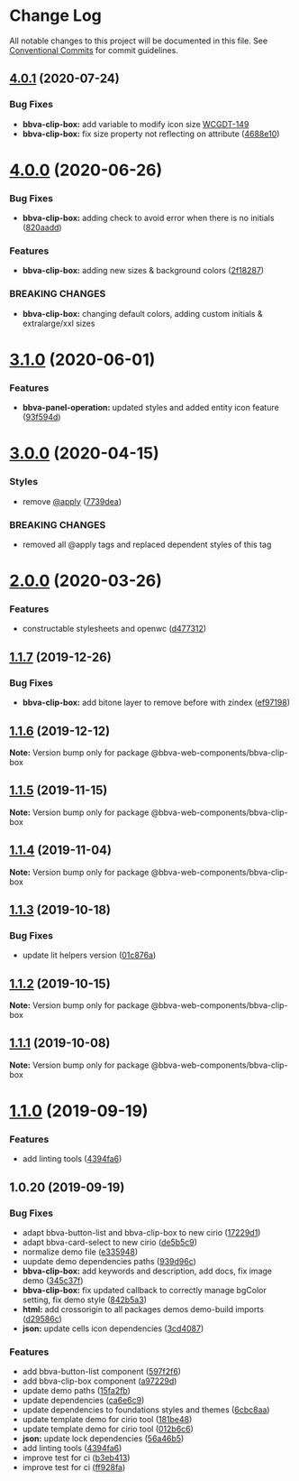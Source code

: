 # Change Log

All notable changes to this project will be documented in this file.
See [Conventional Commits](https://conventionalcommits.org) for commit guidelines.

## [4.0.1](http://globaldevtools.bbva.com:7999/bbva_global_ui_studio_web_components/bbva-web-components-app/compare/@bbva-web-components/bbva-clip-box@4.0.0...@bbva-web-components/bbva-clip-box@4.0.1) (2020-07-24)

### Bug Fixes

- **bbva-clip-box:** add variable to modify icon size [WCGDT-149](<[f852f24](http://globaldevtools.bbva.com:7999/bbva_global_ui_studio_web_components/bbva-web-components-app/commits/f852f241832d040b3f81e9ef01fab8d140e58f22)>)
- **bbva-clip-box:** fix size property not reflecting on attribute ([4688e10](http://globaldevtools.bbva.com:7999/bbva_global_ui_studio_web_components/bbva-web-components-app/commits/4688e10c90b862846bd6a7f795d6b7ff8f76f2fc))

# [4.0.0](http://globaldevtools.bbva.com:7999/bbva_global_ui_studio_web_components/bbva-web-components-app/compare/@bbva-web-components/bbva-clip-box@3.1.0...@bbva-web-components/bbva-clip-box@4.0.0) (2020-06-26)

### Bug Fixes

- **bbva-clip-box:** adding check to avoid error when there is no initials ([820aadd](http://globaldevtools.bbva.com:7999/bbva_global_ui_studio_web_components/bbva-web-components-app/commits/820aadd4ae27f05b0e520dbe156173da8428355a))

### Features

- **bbva-clip-box:** adding new sizes & background colors ([2f18287](http://globaldevtools.bbva.com:7999/bbva_global_ui_studio_web_components/bbva-web-components-app/commits/2f1828775696d769afb7e55c690dfcc9658b7f8a))

### BREAKING CHANGES

- **bbva-clip-box:** changing default colors, adding custom initials & extralarge/xxl sizes

# [3.1.0](http://globaldevtools.bbva.com:7999/bbva_global_ui_studio_web_components/bbva-web-components-app/compare/@bbva-web-components/bbva-clip-box@3.0.0...@bbva-web-components/bbva-clip-box@3.1.0) (2020-06-01)

### Features

- **bbva-panel-operation:** updated styles and added entity icon feature ([93f594d](http://globaldevtools.bbva.com:7999/bbva_global_ui_studio_web_components/bbva-web-components-app/commits/93f594d6fd74d2ed25e2285d85d7de462401e092))

# [3.0.0](http://globaldevtools.bbva.com:7999/bbva_global_ui_studio_web_components/bbva-web-components-app/compare/@bbva-web-components/bbva-clip-box@2.0.0...@bbva-web-components/bbva-clip-box@3.0.0) (2020-04-15)

### Styles

- remove [@apply](http://globaldevtools.bbva.com:7999/apply) ([7739dea](http://globaldevtools.bbva.com:7999/bbva_global_ui_studio_web_components/bbva-web-components-app/commits/7739dea728bc8e90ac1d596b53911779e5fd1a04))

### BREAKING CHANGES

- removed all @apply tags and replaced dependent styles of this tag

# [2.0.0](http://globaldevtools.bbva.com:7999/bbva_global_ui_studio_web_components/bbva-web-components-app/compare/@bbva-web-components/bbva-clip-box@1.1.7...@bbva-web-components/bbva-clip-box@2.0.0) (2020-03-26)

### Features

- constructable stylesheets and openwc ([d477312](http://globaldevtools.bbva.com:7999/bbva_global_ui_studio_web_components/bbva-web-components-app/commits/d4773124f5a6ecda53e0e4d935bc988591f6c451))

## [1.1.7](http://globaldevtools.bbva.com:7999/cellscataloggovernance/bbva-web-components-fork/compare/@bbva-web-components/bbva-clip-box@1.1.6...@bbva-web-components/bbva-clip-box@1.1.7) (2019-12-26)

### Bug Fixes

- **bbva-clip-box:** add bitone layer to remove before with zindex ([ef97198](http://globaldevtools.bbva.com:7999/cellscataloggovernance/bbva-web-components-fork/commits/ef97198942363ba7522f6ac9dd9218bedb0f3940))

## [1.1.6](http://globaldevtools.bbva.com:7999/bbva_global_ui_studio_web_components/bbva-web-components/compare/@bbva-web-components/bbva-clip-box@1.1.5...@bbva-web-components/bbva-clip-box@1.1.6) (2019-12-12)

**Note:** Version bump only for package @bbva-web-components/bbva-clip-box

## [1.1.5](http://globaldevtools.bbva.com:7999/bbva_global_ui_studio_web_components/bbva-web-components/compare/@bbva-web-components/bbva-clip-box@1.1.4...@bbva-web-components/bbva-clip-box@1.1.5) (2019-11-15)

**Note:** Version bump only for package @bbva-web-components/bbva-clip-box

## [1.1.4](http://globaldevtools.bbva.com:7999/bbva_global_ui_studio_web_components/bbva-web-components/compare/@bbva-web-components/bbva-clip-box@1.1.3...@bbva-web-components/bbva-clip-box@1.1.4) (2019-11-04)

**Note:** Version bump only for package @bbva-web-components/bbva-clip-box

## [1.1.3](http://globaldevtools.bbva.com:7999/cellscataloggovernance/bbva-web-components-fork/compare/@bbva-web-components/bbva-clip-box@1.1.2...@bbva-web-components/bbva-clip-box@1.1.3) (2019-10-18)

### Bug Fixes

- update lit helpers version ([01c876a](http://globaldevtools.bbva.com:7999/cellscataloggovernance/bbva-web-components-fork/commits/01c876aa84cfe98b6abbd2379127ad84df6a6cf4))

## [1.1.2](http://globaldevtools.bbva.com:7999/cellscataloggovernance/bbva-web-components-fork/compare/@bbva-web-components/bbva-clip-box@1.1.1...@bbva-web-components/bbva-clip-box@1.1.2) (2019-10-15)

**Note:** Version bump only for package @bbva-web-components/bbva-clip-box

## [1.1.1](http://globaldevtools.bbva.com:7999/cellscataloggovernance/bbva-web-components-fork/compare/@bbva-web-components/bbva-clip-box@1.1.0...@bbva-web-components/bbva-clip-box@1.1.1) (2019-10-08)

**Note:** Version bump only for package @bbva-web-components/bbva-clip-box

# [1.1.0](http://globaldevtools.bbva.com:7999/cellscataloggovernance/bbva-web-components-fork/compare/@bbva-web-components/bbva-clip-box@1.0.20...@bbva-web-components/bbva-clip-box@1.1.0) (2019-09-19)

### Features

- add linting tools ([4394fa6](https://globaldevtools.bbva.com/bitbucket/projects/bbva_global_ui_studio_web_components/repos/bbva-web-components/commits/4394fa6))

## 1.0.20 (2019-09-19)

### Bug Fixes

- adapt bbva-button-list and bbva-clip-box to new cirio ([17229d1](https://globaldevtools.bbva.com/bitbucket/projects/bbva_global_ui_studio_web_components/repos/bbva-web-components/commits/17229d1))
- adapt bbva-card-select to new cirio ([de5b5c9](https://globaldevtools.bbva.com/bitbucket/projects/bbva_global_ui_studio_web_components/repos/bbva-web-components/commits/de5b5c9))
- normalize demo file ([e335948](https://globaldevtools.bbva.com/bitbucket/projects/bbva_global_ui_studio_web_components/repos/bbva-web-components/commits/e335948))
- uupdate demo dependencies paths ([939d96c](https://globaldevtools.bbva.com/bitbucket/projects/bbva_global_ui_studio_web_components/repos/bbva-web-components/commits/939d96c))
- **bbva-clip-box:** add keywords and description, add docs, fix image demo ([345c37f](https://globaldevtools.bbva.com/bitbucket/projects/bbva_global_ui_studio_web_components/repos/bbva-web-components/commits/345c37f))
- **bbva-clip-box:** fix updated callback to correctly manage bgColor setting, fix demo style ([842b5a3](https://globaldevtools.bbva.com/bitbucket/projects/bbva_global_ui_studio_web_components/repos/bbva-web-components/commits/842b5a3))
- **html:** add crossorigin to all packages demos demo-build imports ([d29586c](https://globaldevtools.bbva.com/bitbucket/projects/bbva_global_ui_studio_web_components/repos/bbva-web-components/commits/d29586c))
- **json:** update cells icon dependencies ([3cd4087](https://globaldevtools.bbva.com/bitbucket/projects/bbva_global_ui_studio_web_components/repos/bbva-web-components/commits/3cd4087))

### Features

- add bbva-button-list component ([597f2f6](https://globaldevtools.bbva.com/bitbucket/projects/bbva_global_ui_studio_web_components/repos/bbva-web-components/commits/597f2f6))
- add bbva-clip-box component ([a97229d](https://globaldevtools.bbva.com/bitbucket/projects/bbva_global_ui_studio_web_components/repos/bbva-web-components/commits/a97229d))
- update demo paths ([15fa2fb](https://globaldevtools.bbva.com/bitbucket/projects/bbva_global_ui_studio_web_components/repos/bbva-web-components/commits/15fa2fb))
- update dependencies ([ca6e6c9](https://globaldevtools.bbva.com/bitbucket/projects/bbva_global_ui_studio_web_components/repos/bbva-web-components/commits/ca6e6c9))
- update dependencies to foundations styles and themes ([6cbc8aa](https://globaldevtools.bbva.com/bitbucket/projects/bbva_global_ui_studio_web_components/repos/bbva-web-components/commits/6cbc8aa))
- update template demo for cirio tool ([181be48](https://globaldevtools.bbva.com/bitbucket/projects/bbva_global_ui_studio_web_components/repos/bbva-web-components/commits/181be48))
- update template demo for cirio tool ([012b6c6](https://globaldevtools.bbva.com/bitbucket/projects/bbva_global_ui_studio_web_components/repos/bbva-web-components/commits/012b6c6))
- **json:** update lock dependencies ([56a46b5](https://globaldevtools.bbva.com/bitbucket/projects/bbva_global_ui_studio_web_components/repos/bbva-web-components/commits/56a46b5))
- add linting tools ([4394fa6](https://globaldevtools.bbva.com/bitbucket/projects/bbva_global_ui_studio_web_components/repos/bbva-web-components/commits/4394fa6))
- improve test for ci ([b3eb413](https://globaldevtools.bbva.com/bitbucket/projects/bbva_global_ui_studio_web_components/repos/bbva-web-components/commits/b3eb413))
- improve test for ci ([ff928fa](https://globaldevtools.bbva.com/bitbucket/projects/bbva_global_ui_studio_web_components/repos/bbva-web-components/commits/ff928fa))
